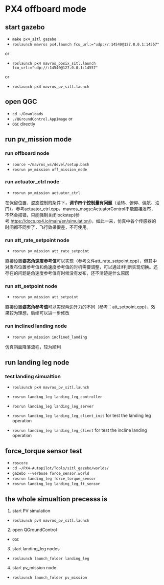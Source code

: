 # PX4 offboard mode 

## start gazebo 
- `make px4_sitl gazebo`
- `roslaunch mavros px4.launch fcu_url:="udp://:14540@127.0.0.1:14557"`

or 
- `roslaunch px4 mavros_posix_sitl.launch fcu_url:="udp://:14540@127.0.0.1:14557"`

or
- `roslaunch px4 mavros_pv_sitl.launch`

## open QGC
- `cd ~/Downloads`
- `./QGroundControl.AppImage`
or
- `QGC` directly

## run pv_mission mode
### run offboard node
- `source ~/mavros_ws/devel/setup.bash`
- `rosrun pv_mission off_mission_node`

### run actuator_ctrl node
- `rosrun pv_mission actuator_ctrl`

在保留位置、姿态控制的条件下，**调节四个控制量有问题**（滚转、俯仰、偏航、油门）。参考actuator_ctrl.cpp，mavros_msgs::ActuatorControl不能直接发布，不然会报错，只能强制关闭lockstep(参考:https://docs.px4.io/main/en/simulation/)，如此一来，仿真中各个传感器的时间都不同步了，飞行效果很差，不可使用。

### run att_rate_setpoint node
- `rosrun pv_mission att_rate_setpoint`

直接设置**姿态角速度参考值**可以实现（参考文件att_rate_setpoint.cpp），但其中对发布位置参考值和角速度参考值的时机需要调整，可以通过if判断实现切换。还存在的问题是角速度参考值有时候没有发布，还不清楚是什么原因

### run att_setpoint node
- `rosrun pv_mission att_setpoint`

直接设置**姿态角参考值**可以实现两边升力的不同（参考：att_setpoint.cpp），效果较为理想，后续可以进一步修改

### run inclined landing node
- `rosrun pv_mission inclined_landing`

仿真斜面降落流程，较为顺利

## run landing leg node
### test landing simualtion
- `roslaunch px4 mavros_pv_sitl.launch`
- `rosrun landing_leg landing_leg_controller`
- `rosrun landing_leg landing_leg_server`

- `rosrun landing_leg landing_leg_client_init`
for test the landing leg operation

- `rosrun landing_leg landing_leg_client`
for test the incline landing operation

## force_torque sensor test
- `roscore`
- `cd ~/PX4-Autopilot/Tools/sitl_gazebo/worlds/`
- `gazebo --verbose force_sensor.world`
- `rosrun landing_leg force_torque_sensor`
- `rosrun landing_leg landing_leg_ft_sensor`

## the whole simualtion precesss is 
1. start PV simulation
- `roslaunch pv4 mavros_pv_sitl.launch`

2. open QGroundControl
- `QGC`

3.  start landing_leg nodes
- `roslaunch launch_folder landing_leg`

4. start pv_mission node
- `roslaunch launch_folder pv_mission`
